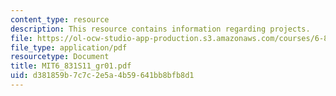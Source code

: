 ```yaml
---
content_type: resource
description: This resource contains information regarding projects.
file: https://ol-ocw-studio-app-production.s3.amazonaws.com/courses/6-831-user-interface-design-and-implementation-spring-2011/d381859b7c7c2e5a4b59641bb8bfb8d1_MIT6_831S11_gr01.pdf
file_type: application/pdf
resourcetype: Document
title: MIT6_831S11_gr01.pdf
uid: d381859b-7c7c-2e5a-4b59-641bb8bfb8d1
---
```

